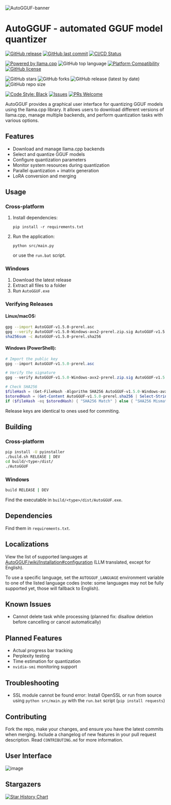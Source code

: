 ![AutoGGUF-banner](https://github.com/user-attachments/assets/0f74b104-0541-46a7-9ac8-4a3fcb74b896)

# AutoGGUF - automated GGUF model quantizer

<!-- Project Status -->
[![GitHub release](https://img.shields.io/github/release/leafspark/AutoGGUF.svg)](https://github.com/leafspark/AutoGGUF/releases)
[![GitHub last commit](https://img.shields.io/github/last-commit/leafspark/AutoGGUF.svg)](https://github.com/leafspark/AutoGGUF/commits)
[![CI/CD Status](https://img.shields.io/badge/CI%2FCD-passing-brightgreen)]()

<!-- Project Info -->
[![Powered by llama.cpp](https://img.shields.io/badge/Powered%20by-llama.cpp-green.svg)](https://github.com/ggerganov/llama.cpp)
![GitHub top language](https://img.shields.io/github/languages/top/leafspark/AutoGGUF.svg)
[![Platform Compatibility](https://img.shields.io/badge/platform-Linux%20%7C%20macOS%20%7C%20Windows-blue)]()
[![GitHub license](https://img.shields.io/github/license/leafspark/AutoGGUF.svg)](https://github.com/leafspark/AutoGGUF/blob/main/LICENSE)

<!-- Repository Stats -->
![GitHub stars](https://img.shields.io/github/stars/leafspark/AutoGGUF.svg)
![GitHub forks](https://img.shields.io/github/forks/leafspark/AutoGGUF.svg)
![GitHub release (latest by date)](https://img.shields.io/github/downloads/leafspark/AutoGGUF/latest/total?color=green)
![GitHub repo size](https://img.shields.io/github/repo-size/leafspark/AutoGGUF.svg)

<!-- Contribution -->
[![Code Style: Black](https://img.shields.io/badge/code%20style-black-000000.svg)](https://github.com/psf/black)
[![Issues](https://img.shields.io/github/issues/leafspark/AutoGGUF)](https://github.com/leafspark/AutoGGUF/issues)
[![PRs Welcome](https://img.shields.io/badge/PRs-welcome-brightgreen.svg)](https://github.com/leafspark/AutoGGUF/pulls)

AutoGGUF provides a graphical user interface for quantizing GGUF models using the llama.cpp library. It allows users to download different versions of llama.cpp, manage multiple backends, and perform quantization tasks with various options.

## Features

- Download and manage llama.cpp backends
- Select and quantize GGUF models
- Configure quantization parameters
- Monitor system resources during quantization
- Parallel quantization + imatrix generation
- LoRA conversion and merging

## Usage

### Cross-platform
1. Install dependencies:
   ```
   pip install -r requirements.txt
   ```
2. Run the application:
   ```
   python src/main.py
   ```
   or use the `run.bat` script.

### Windows
1. Download the latest release
2. Extract all files to a folder
3. Run `AutoGGUF.exe`

### Verifying Releases

#### Linux/macOS:
```bash
gpg --import AutoGGUF-v1.5.0-prerel.asc
gpg --verify AutoGGUF-v1.5.0-Windows-avx2-prerel.zip.sig AutoGGUF-v1.5.0-Windows-avx2-prerel.zip
sha256sum -c AutoGGUF-v1.5.0-prerel.sha256
```

#### Windows (PowerShell):
```powershell
# Import the public key
gpg --import AutoGGUF-v1.5.0-prerel.asc

# Verify the signature
gpg --verify AutoGGUF-v1.5.0-Windows-avx2-prerel.zip.sig AutoGGUF-v1.5.0-Windows-avx2-prerel.zip

# Check SHA256
$fileHash = (Get-FileHash -Algorithm SHA256 AutoGGUF-v1.5.0-Windows-avx2-prerel.zip).Hash.ToLower()
$storedHash = (Get-Content AutoGGUF-v1.5.0-prerel.sha256 | Select-String AutoGGUF-v1.5.0-Windows-avx2-prerel.zip).Line.Split()[0]
if ($fileHash -eq $storedHash) { "SHA256 Match" } else { "SHA256 Mismatch" }
```

Release keys are identical to ones used for commiting.

## Building

### Cross-platform
```bash
pip install -U pyinstaller
./build.sh RELEASE | DEV
cd build/<type>/dist/
./AutoGGUF
```

### Windows
```bash
build RELEASE | DEV
```
Find the executable in `build/<type>/dist/AutoGGUF.exe`.

## Dependencies

Find them in `requirements.txt`.

## Localizations

View the list of supported languages at [AutoGGUF/wiki/Installation#configuration](https://github.com/leafspark/AutoGGUF/wiki/Installation#configuration) (LLM translated, except for English).

To use a specific language, set the `AUTOGGUF_LANGUAGE` environment variable to one of the listed language codes (note: some languages may not be fully supported yet, those will fallback to English).

## Known Issues

- Cannot delete task while processing (planned fix: disallow deletion before cancelling or cancel automatically)

## Planned Features

- Actual progress bar tracking 
- Perplexity testing
- Time estimation for quantization
- `nvidia-smi` monitoring support

## Troubleshooting

- SSL module cannot be found error: Install OpenSSL or run from source using `python src/main.py` with the `run.bat` script (`pip install requests`)

## Contributing

Fork the repo, make your changes, and ensure you have the latest commits when merging. Include a changelog of new features in your pull request description. Read `CONTRIBUTING.md` for more information.

## User Interface

![image](https://github.com/user-attachments/assets/a327afb9-950d-420b-b07f-46658ffb0822)

## Stargazers

[![Star History Chart](https://api.star-history.com/svg?repos=leafspark/AutoGGUF&type=Date)](https://star-history.com/#leafspark/AutoGGUF&Date)
